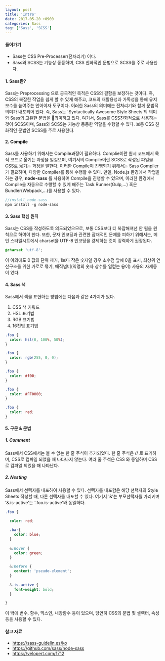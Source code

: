 ```yaml
---
layout: post
title: 'Intro'
date: 2017-05-20 +0900
categories: Sass
tag: ['Sass', 'SCSS']
---
```


#### 들어가기

- Sass는 CSS Pre-Processer(전처리기) 이다.
- Sass와 SCSS는 기능상 동등하며, CSS 친화적인 문법으로 SCSS를 주로 사용한다.
	
#### 1. Sass란?

Sass는 Preprocessing 으로 궁극적인 목적은 CSS의 결함을 보정하는 것이다. 즉, CSS의 복잡한 작업을 쉽게 할 수 있게 해주고, 코드의 재활용성과 가독성을 통해 유지보수를 높여주는 언어이자 도구이다. 이러한 Sass의 의미에는 전처리기와 함께 문법적 의미가 내포되어 있다. 즉, Sass는 'Syntactically Awesome Style Sheets'의 의미와 Sass의 고유한 문법을 의미하고 있다. 여기서, Sass를 CSS친화적으로 사용하는 것이 SCSS이며, Sass와 SCSS는 기능상 동등한 역할을 수행할 수 있다. 보통 CSS 친화적인 문법인 SCSS를 주로 사용한다.

#### 2. Compile

Sass를 사용하기 위해서는 Compile과정이 필요하다. Complie이란 원시 코드에서 목적 코드로 옮기는 과정을 일컬으며, 여기서의 Compile이란 SCSS로 작성된 파일을 CSS로 옮기는 과정을 말한다. 이러한 Compile이 진행되기 위해서는 Sass Compiler가 필요하며, 다양한 Compiler를 통해 수행할 수 있다. 만일, Node.js 환경에서 작업을 하는 경우, **node-sass** 를 사용하여 Compile을 진행할 수 있으며, 이러한 환경에서 Compile을 자동으로 수행할 수 있게 해주는 Task Runner(Gulp,...) 혹은 Bundler(Webpack,...)를 사용할 수 있다. 

```javascript
//install node-sass
npm install -g node-sass
```

#### 3. Sass 핵심 원칙

Sass는 CSS를 작성하도록 의도되었으므로, 보통 CSS보다 더 복잡해져선 안 됨을 원칙으로 하여야 한다. 또한, 문자 인코딩과 관련한 잠재적인 문제를 피하기 위해서는, 메인 스타일시트에서 charset을 UTF-8 인코딩을 강제하는 것이 강력하게 권장된다. 

```scss
@charset 'utf-8';
```

이 이외에도 0 값의 단위 제거, 1보다 작은 숫자일 경우 소수점 앞에 0을 표시, 최상위 연산구조를 위한 가로로 묶기, 매직넘버(익명의 숫자 상수를 일컫는 용어) 사용의 자제등이 있다.

#### 4. Sass 색

Sass에서 색을 표현하는 방법에는 다음과 같은 4가지가 있다.

1. CSS 색 키워드
2. HSL 표기법
3. RGB 표기법
4. 16진법 표기법

```scss
.foo {
  color: hsl(0, 100%, 50%);
}

.foo {
  color: rgb(255, 0, 0);
}

.foo {
  color: #f00;
}

.foo {
  color: #FF0000;
}

.foo {
  color: red;
}
```

#### 5. 구문 & 문법

##### 1. Comment

Sass에서 CSS에서는 볼 수 없는 한 줄 주석이 추가되었다. 한 줄 주석은 // 로 표기하며, CSS로 컴파일 되었을 때 나타나지 않는다. 여러 줄 주석은 CSS 와 동일하며 CSS 로 컴파일 되었을 때 나타난다.

##### 2. Nesting

Sass에서 선택자를 내포하여 사용할 수 있다. 선택자를 내포함은 해당 선택자의 Style Sheets 작성할 때, 다른 선택자를 내포할 수 있다. 여기서 '&'는 부모선택자를 가리키며 '&.is-active'는 '.foo.is-active'와 동일하다.

```scss
.foo {

  color: red;

  .bar{
    color: blue;
  }
  
  &:hover {
    color: green;
  }

  &:before {
    content: 'pseudo-element';
  }
  
  &.is-active {
    font-weight: bold;
  }

}
```

이 밖에 변수, 함수, 믹스인, 내장함수 등이 있으며, 당연히 CSS의 문법 및 셀렉터, 속성 등을 사용할 수 있다.

#### 참고 자료

- <https://sass-guidelin.es/ko>
- <https://github.com/sass/node-sass>
- <https://velopert.com/1712>